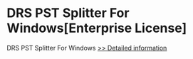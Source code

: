 # DRS PST Splitter For Windows[Enterprise License]
DRS PST Splitter For Windows
[>> Detailed information](https://secure.shareit.com/shareit/product.html?productid=301004996&affiliateid=200057808)
